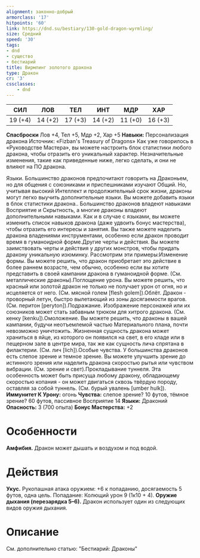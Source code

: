 ```yaml
---
alignment: законно-добрый
armorclass: '17'
hitpoints: '60'
link: https://dnd.su/bestiary/130-gold-dragon-wyrmling/
size: Средний
speed: '30'
tags:
- dnd
- существо
- бестиарий
title: Вирмлинг золотого дракона
type: Дракон
cr: '3'
cssclasses:
    - dnd
---
```



| СИЛ | ЛОВ | ТЕЛ | ИНТ | МДР | ХАР |
|---|---|---|---|---|---|
| 19 (+4) | 14 (+2) | 17 (+3) | 14 (+2) | 11 (+0) | 16 (+3) |
**Спасброски** Лов +4, Тел +5, Мдр +2, Хар +5
**Навыки:** Персонализация дракона
Источник: «Fizban's Treasury of Dragons»
Как уже говорилось в «Руководстве Мастера», вы можете настроить блок статистики любого дракона, чтобы отразить его уникальный характер. Незначительные изменения, такие как приведенные ниже, легко сделать, и они не влияют на ПО дракона.

Языки. Большинство драконов предпочитают говорить на Драконьем, но для общения с союзниками и приспешниками изучают Общий. Но, учитывая высокий Интеллект и продолжительный срок жизни, драконы могут легко выучить дополнительные языки. Вы можете добавить языки в блок статистики дракона.. Большинство драконов владеют навыками Восприятие и Скрытность, а многие драконы владеют дополнительными навыками. Как и в случае с языками, вы можете изменить список навыков дракона (даже удвоить бонус мастерства), чтобы отразить его интересы и занятия. Вы также можете наделить дракона владениями инструментами, особенно если дракон проводит время в гуманоидной форме.Другие черты и действия. Вы можете заимствовать черты и действия у других монстров, чтобы придать дракону уникальную изюминку. Рассмотрим эти примеры:Изменение формы. Вы можете решить, что дракон приобретает это действие в более раннем возрасте, чем обычно, особенно если вы хотите представить в своей кампании дракона в гуманоидной форме. (См. металлические драконы).Поглощение урона. Вы можете решить, что красный или золотой дракон не только не получает урон от огня, но и исцеляется от него. (См. мясной голем [flesh golem]).Облёт. Дракон - проворный летун, быстро вылетающий из зоны досягаемости врагов. (См. перитон [peryton]).Подражание. Изображение персонажей или их союзников может стать забавным трюком для хитрого дракона. (См. кенку [kenku]).Омоложение. Вы можете решить, что драконы в вашей кампании, будучи неотъемлемой частью Материального плана, почти невозможно уничтожить. Жизненная сущность дракона может храниться в яйце, из которого он появился на свет, в его кладе или в пещерном зале в центре мира, так же как сущность лича спрятана в филактерии. (См. лич [lich]).Особые чувства. У большинства драконов есть слепое зрение и темное зрение. Вы можете улучшить зрение до истинного зрения или наделить дракона скоростью рытья или чувством вибрации. (См. зрение и свет).Прокладывание туннеля.  Эта особенность может быть присуща любому дракону, обладающему скоростью копания - он может двигаться сквозь твёрдую породу, оставляя за собой туннель. (См. бурый увалень [umber hulk]).
**Иммунитет К Урону:** огонь
**Чувства:** слепое зрение? 10 футов, тёмное зрение? 60 футов, пассивное Восприятие 14
**Языки:** Драконий
**Опасность:** 3 (700 опыта)
**Бонус Мастерства:** +2


# Особенности
**Амфибия.** Дракон может дышать и воздухом и под водой.


# Действия
**Укус.** Рукопашная атака оружием: +6 к попаданию, досягаемость 5 футов, одна цель. Попадание: Колющий урон 9 (1к10 + 4).
**Оружие дыхания (перезарядка 5–6).** Дракон использует один из следующих видов оружия дыхания.


# Описание
См. дополнительно статью: "Бестиарий: Драконы"